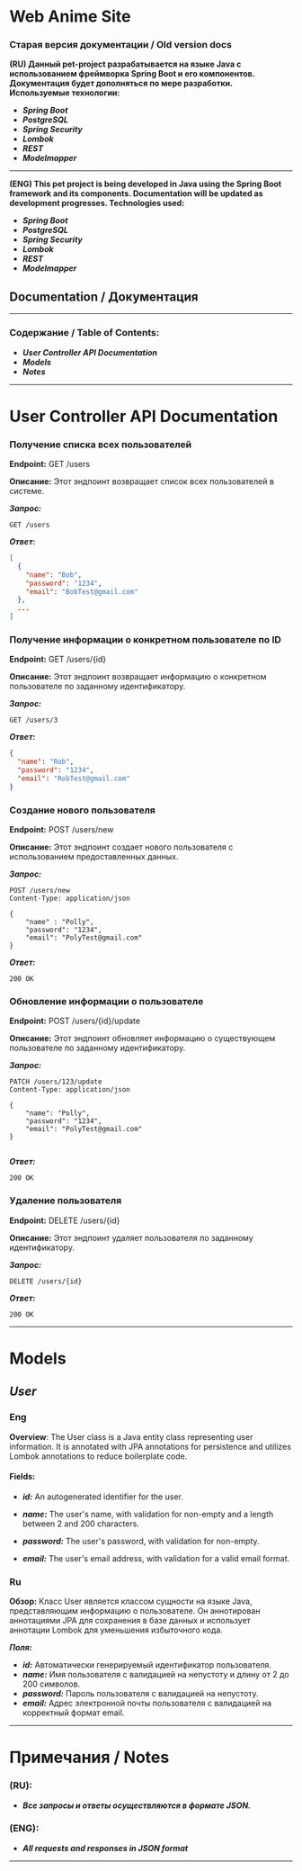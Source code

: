 # Web Anime Site 
### Старая версия документации / Old version docs
**(RU) Данный pet-project разрабатывается на языке Java с использованием фреймворка Spring Boot и его компонентов.
Документация будет дополняться по мере разработки. Используемые технологии:**

* **_Spring Boot_**
* **_PostgreSQL_**
* **_Spring Security_**
* **_Lombok_**
* **_REST_**
* **_Modelmapper_**

___
**(ENG) This pet project is being developed in Java using the Spring Boot framework and its components. Documentation
will be updated as development progresses. Technologies used:**

* **_Spring Boot_**
* **_PostgreSQL_**
* **_Spring Security_**
* **_Lombok_**
* **_REST_**
* **_Modelmapper_**

## Documentation / Документация

___

### Содержание / Table of Contents:

* ***User Controller API Documentation***
* ***Models***
* ***Notes***

___

# User Controller API Documentation

### **Получение списка всех пользователей**

**Endpoint:** GET /users

**Описание:**
Этот эндпоинт возвращает список всех пользователей в системе.

***Запрос:***

```http request
GET /users
```

***Ответ:***

```json
[
  {
    "name": "Bob",
    "password": "1234",
    "email": "BobTest@gmail.com"
  },
  ...
]
```

### Получение информации о конкретном пользователе по ID

**Endpoint:** GET /users/{id}

**Описание:**
Этот эндпоинт возвращает информацию о конкретном пользователе по заданному идентификатору.

***Запрос:***

```http request
GET /users/3
```

***Ответ:***

```json
{
  "name": "Rob",
  "password": "1234",
  "email": "RobTest@gmail.com"
}
```

### Создание нового пользователя

**Endpoint:** POST /users/new

**Описание:**
Этот эндпоинт создает нового пользователя с использованием предоставленных данных.

***Запрос:***

```http request
POST /users/new
Content-Type: application/json

{
    "name" : "Polly",
    "password": "1234",
    "email": "PolyTest@gmail.com"
}
```

***Ответ:***

```http request
200 OK
```

### Обновление информации о пользователе

**Endpoint:** POST /users/{id}/update

**Описание:**
Этот эндпоинт обновляет информацию о существующем пользователе по заданному идентификатору.

***Запрос:***

```http request
PATCH /users/123/update
Content-Type: application/json

{
    "name": "Polly",
    "password": "1234",
    "email": "PolyTest@gmail.com"
}


```

***Ответ:***

````http request
200 OK
````

### Удаление пользователя

**Endpoint:** DELETE /users/{id}

**Описание:**
Этот эндпоинт удаляет пользователя по заданному идентификатору.

***Запрос:***

```http request
DELETE /users/{id}
```

***Ответ:***

```http request
200 OK
```

___

# Models

## *User*

### **Eng**

**Overview**:
The User class is a Java entity class representing user information. It is annotated with JPA annotations for
persistence and utilizes Lombok annotations to reduce boilerplate code.

#### Fields:

* ***id:*** An autogenerated identifier for the user.

* ***name:*** The user's name, with validation for non-empty and a length between 2 and 200 characters.

* ***password:*** The user's password, with validation for non-empty.

* ***email:*** The user's email address, with validation for a valid email format.

### **Ru**
**Обзор:**
Класс User является классом сущности на языке Java, представляющим информацию о пользователе. Он аннотирован аннотациями JPA для сохранения в базе данных и использует аннотации Lombok для уменьшения избыточного кода.

***Поля:***
* ***id:*** Автоматически генерируемый идентификатор пользователя.
* ***name:*** Имя пользователя с валидацией на непустоту и длину от 2 до 200 символов.
* ***password:*** Пароль пользователя с валидацией на непустоту.
* ***email:*** Адрес электронной почты пользователя с валидацией на корректный формат email.
___

# Примечания / Notes

### (RU):

* ***Все запросы и ответы осуществляются в формате JSON.***

### (ENG):

* ***All requests and responses in JSON format***

___



